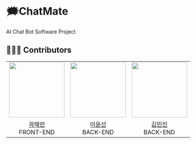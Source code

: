 # 🗯️ChatMate
AI Chat Bot Software Project

## 🧑‍🤝‍🧑 Contributors
<table align = "center">
  <tr align = "center">
    <td><a href="https://github.com/its5kay"><img src="https://avatars.githubusercontent.com/u/173331918?v=4"width=150></a></td>
    <td><a href="https://github.com/y00nsun"><img src="https://avatars.githubusercontent.com/u/111578238?v=4"width=150></a></td>
    <td><a href="https://github.com/jinjink-12"><img src="https://avatars.githubusercontent.com/u/173348934?v=4"width=150></a></td>
  </tr>
  <tr align = "center">
    <td><a href = "https://github.com/its5kay">곽해란</a> <br>FRONT-END</td>
    <td><a href = "https://github.com/y00nsun">이윤선</a> <br>BACK-END</td>
    <td><a href = "https://github.com/jinjink-12">김민진</a> <br>BACK-END</td>
  </tr>
</table>
